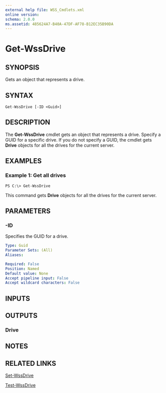 ```yaml
---
external help file: WSS_Cmdlets.xml
online version: 
schema: 2.0.0
ms.assetid: 485624A7-B40A-47DF-AF78-B12EC35B90DA
---
```


# Get-WssDrive

## SYNOPSIS
Gets an object that represents a drive.

## SYNTAX

```
Get-WssDrive [-ID <Guid>]
```

## DESCRIPTION
The **Get-WssDrive** cmdlet gets an object that represents a drive.
Specify a GUID for a specific drive.
If you do not specify a GUID, the cmdlet gets **Drive** objects for all the drives for the current server.

## EXAMPLES

### Example 1: Get all drives
```
PS C:\> Get-WssDrive
```

This command gets **Drive** objects for all the drives for the current server.

## PARAMETERS

### -ID
Specifies the GUID for a drive.

```yaml
Type: Guid
Parameter Sets: (All)
Aliases: 

Required: False
Position: Named
Default value: None
Accept pipeline input: False
Accept wildcard characters: False
```

## INPUTS

## OUTPUTS

### Drive

## NOTES

## RELATED LINKS

[Set-WssDrive](./Set-WssDrive.md)

[Test-WssDrive](./Test-WssDrive.md)

